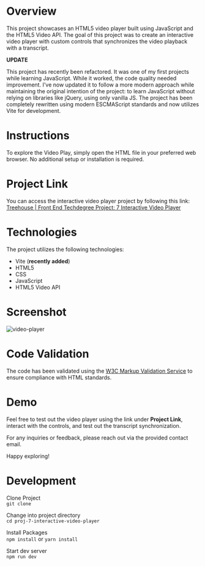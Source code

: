 # Overview

This project showcases an HTML5 video player built using JavaScript and the HTML5 Video API. The goal of this project was to create an interactive video player with custom controls that synchronizes the video playback with a transcript.

**UPDATE**

This project has recently been refactored. It was one of my first projects while learning JavaScript. While it worked, the code quality needed improvement. I've now updated it to follow a more modern approach while maintaining the original intention of the project: to learn JavaScript without relying on libraries like jQuery, using only vanilla JS. The project has been completely rewritten using modern ESCMAScript standards and now utilizes Vite for development.

# Instructions

To explore the Video Play, simply open the HTML file in your preferred web browser. No additional setup or installation is required.

# Project Link

You can access the interactive video player project by following this link: [Treehouse | Front End Techdegree Project: 7 Interactive Video Player](https://nick-damico.github.io/Proj.-7-Interactive-Video-Player/)

# Technologies

The project utilizes the following technologies:

- Vite (**recently added**)
- HTML5
- CSS
- JavaScript
- HTML5 Video API

# Screenshot

![video-player](https://github.com/Nick-Damico/Proj.-7-Interactive-Video-Player/assets/19657584/8c22e6b1-c0be-499d-b349-4ea9d5a90a21)

# Code Validation

The code has been validated using the [W3C Markup Validation Service](https://validator.w3.org/) to ensure compliance with HTML standards.

# Demo

Feel free to test out the video player using the link under **Project Link**, interact with the controls, and test out the transcript synchronization.

For any inquiries or feedback, please reach out via the provided contact email.

Happy exploring!

# Development

Clone Project  
`git clone`

Change into project directory  
`cd proj-7-interactive-video-player`

Install Packages  
`npm install` or `yarn install`

Start dev server  
`npm run dev`
